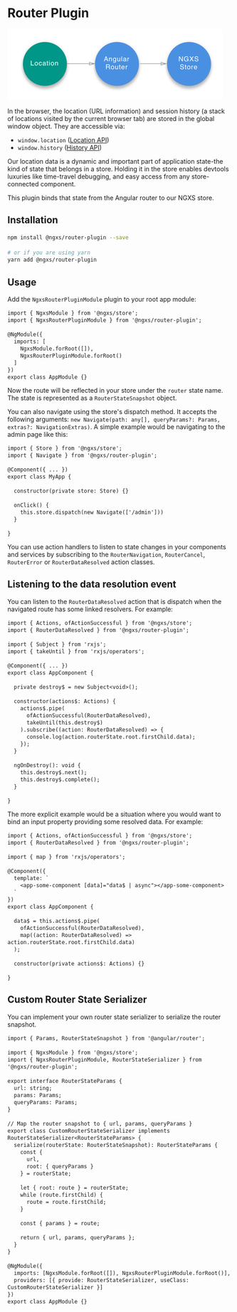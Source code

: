 # Router Plugin

![Router Diagram](../assets/router.png)

In the browser, the location (URL information) and session history
(a stack of locations visited by the current browser tab) are stored in the
global window object. They are accessible via:

- `window.location` ([Location API](https://developer.mozilla.org/en-US/docs/Web/API/Location))
- `window.history` ([History API](https://developer.mozilla.org/en-US/docs/Web/API/History))

Our location data is a dynamic and important part of application state-the kind
of state that belongs in a store. Holding it in the store enables devtools luxuries like
time-travel debugging, and easy access from any store-connected component.

This plugin binds that state from the Angular router to our NGXS store.

## Installation

```bash
npm install @ngxs/router-plugin --save

# or if you are using yarn
yarn add @ngxs/router-plugin
```

## Usage

Add the `NgxsRouterPluginModule` plugin to your root app module:

```TS
import { NgxsModule } from '@ngxs/store';
import { NgxsRouterPluginModule } from '@ngxs/router-plugin';

@NgModule({
  imports: [
    NgxsModule.forRoot([]),
    NgxsRouterPluginModule.forRoot()
  ]
})
export class AppModule {}
```

Now the route will be reflected in your store under the `router` state name. The
state is represented as a `RouterStateSnapshot` object.

You can also navigate using the store's dispatch method. It accepts the following
arguments: `new Navigate(path: any[], queryParams?: Params, extras?: NavigationExtras)`.
A simple example would be navigating to the admin page like this:

```TS
import { Store } from '@ngxs/store';
import { Navigate } from '@ngxs/router-plugin';

@Component({ ... })
export class MyApp {

  constructor(private store: Store) {}

  onClick() {
    this.store.dispatch(new Navigate(['/admin']))
  }

}
```

You can use action handlers to listen to state changes in your components
and services by subscribing to the `RouterNavigation`, `RouterCancel`, `RouterError` or `RouterDataResolved`
action classes.

## Listening to the data resolution event

You can listen to the `RouterDataResolved` action that is dispatch when the navigated route has some linked resolvers. For example:

```TS
import { Actions, ofActionSuccessful } from '@ngxs/store';
import { RouterDataResolved } from '@ngxs/router-plugin';

import { Subject } from 'rxjs';
import { takeUntil } from 'rxjs/operators';

@Component({ ... })
export class AppComponent {

  private destroy$ = new Subject<void>();

  constructor(actions$: Actions) {
    actions$.pipe(
      ofActionSuccessful(RouterDataResolved),
      takeUntil(this.destroy$)
    ).subscribe((action: RouterDataResolved) => {
      console.log(action.routerState.root.firstChild.data);
    });
  }

  ngOnDestroy(): void {
    this.destroy$.next();
    this.destroy$.complete();
  }

}
```

The more explicit example would be a situation where you would want to bind an input property providing some resolved data. For example:

```TS
import { Actions, ofActionSuccessful } from '@ngxs/store';
import { RouterDataResolved } from '@ngxs/router-plugin';

import { map } from 'rxjs/operators';

@Component({
  template: `
    <app-some-component [data]="data$ | async"></app-some-component>
  `
})
export class AppComponent {

  data$ = this.actions$.pipe(
    ofActionSuccessful(RouterDataResolved),
    map((action: RouterDataResolved) => action.routerState.root.firstChild.data)
  );

  constructor(private actions$: Actions) {}

}
```

## Custom Router State Serializer

You can implement your own router state serializer to serialize the router snapshot.

```TS
import { Params, RouterStateSnapshot } from '@angular/router';

import { NgxsModule } from '@ngxs/store';
import { NgxsRouterPluginModule, RouterStateSerializer } from '@ngxs/router-plugin';

export interface RouterStateParams {
  url: string;
  params: Params;
  queryParams: Params;
}

// Map the router snapshot to { url, params, queryParams }
export class CustomRouterStateSerializer implements RouterStateSerializer<RouterStateParams> {
  serialize(routerState: RouterStateSnapshot): RouterStateParams {
    const {
      url,
      root: { queryParams }
    } = routerState;

    let { root: route } = routerState;
    while (route.firstChild) {
      route = route.firstChild;
    }

    const { params } = route;

    return { url, params, queryParams };
  }
}

@NgModule({
  imports: [NgxsModule.forRoot([]), NgxsRouterPluginModule.forRoot()],
  providers: [{ provide: RouterStateSerializer, useClass: CustomRouterStateSerializer }]
})
export class AppModule {}
```
